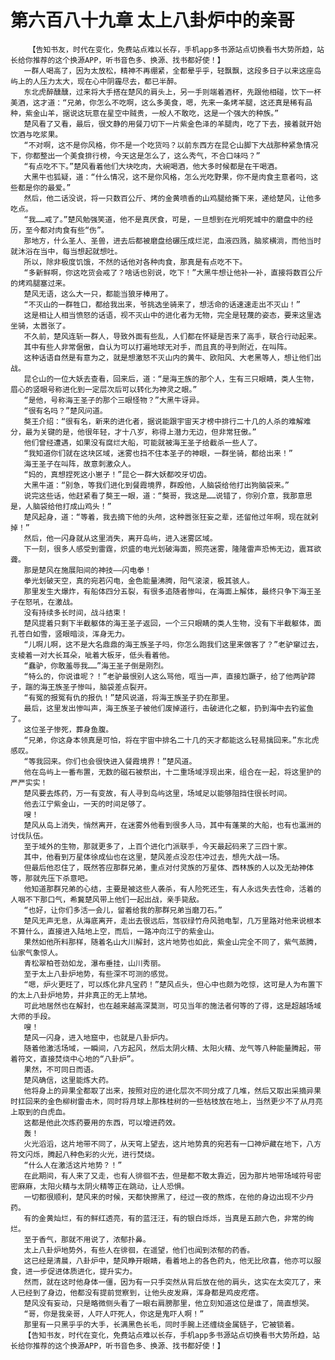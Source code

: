# 第六百八十九章 太上八卦炉中的亲哥
        【告知书友，时代在变化，免费站点难以长存，手机app多书源站点切换看书大势所趋，站长给你推荐的这个换源APP，听书音色多、换源、找书都好使！】
       一群人喝高了，因为太放松，精神不再绷紧，全都晕乎乎，轻飘飘，这段多日子以来这座岛屿上的人压力太大，现在心中阴霾尽去，都已半醉。
       东北虎醉醺醺，过来将大手搭在楚风的肩头上，另一手则端着酒杯，先跟他相碰，饮下一杯美酒，这才道：“兄弟，你怎么不吃啊，这么多美食，嗯，先来一条烤羊腿，这还真是稀有品种，紫金山羊，据说这玩意在星空中贼贵，一般人不敢吃，这是一个强大的种族。”
       楚风看了又看，最后，很文静的用餐刀切下一片紫金色泽的羊腿肉，吃了下去，接着就开始饮酒与吃浆果。
       “不对啊，这不是你风格，你不是一个吃货吗？以前东西方在昆仑山脚下大战那种紧急情况下，你都整出一个美食排行榜，今天这是怎么了，这么秀气，不合口味吗？”
       “有点吃不下。”楚风看着他们大块吃肉，大碗喝酒，他大多时候都是在干喝酒。
       大黑牛也狐疑，道：“什么情况，这不是你风格，怎么光吃野果，你不是肉食主意者吗，这些都是你的最爱。”
       然后，他二话没说，将一只数百公斤、烤的金黄喷香的山鸡腿给撕下来，递给楚风，让他多吃点。
       “我……戒了。”楚风勉强笑道，他不是真厌食，可是，一旦想到在光明死城中的磨盘中的经历，至今都对肉食有些“伤”。
       那地方，什么圣人、圣兽，进去后都被磨盘给碾压成烂泥，血液四溅，脑浆横淌，而他当时就沐浴在当中，每当想起就想吐。
       所以，除非极度饥饿，不然的话他对各种肉食，那真是有点吃不下。
       “多新鲜啊，你这吃货会戒了？啥话也别说，吃下！”大黑牛想让他补一补，直接将数百公斤的烤鸡腿塞过来。
       楚风无语，这么大一只，都能当狼牙棒用了。
       “不灭山的一群牲口，都给我出来，爷挑选坐骑来了，想活命的话速速走出不灭山！”
       这是相让人相当愤怒的话语，视不灭山中的进化者为无物，完全是轻蔑的姿态，要来这里选坐骑，太嚣张了。
       不久前，楚风连斩一群人，导致外面有些乱，人们都在怀疑是否来了高手，联合行动起来。
       其中有些人非常倨傲，自认为可以打遍地球无对手，而且真的寻到附近，在叫阵。
       这种话语自然是有意为之，就是想激怒不灭山内的黄牛、欧阳风、大老黑等人，想让他们出战。
       昆仑山的一位大妖去查看，回来后，道：“是海王族的那个人，生有三只眼睛，类人生物，眉心的竖眼号称进化到一定层次后可以转化为神灵之眼。”
       “是他，号称海王圣子的那个三眼怪物？”大黑牛讶异。
       “很有名吗？”楚风问道。
       獒王介绍：“很有名，新来的进化者，据说能跟宇宙天才榜中排行二十几的人杀的难解难分，最为关键的是，他很年轻，才十八岁，称得上潜力无边，但非常狂傲。”
       他们曾经遭遇，如果没有腐烂大船，可能就被海王圣子给截杀一些人了。
       “我知道你们就在这块区域，迷雾也挡不住本圣子的神眼，一群坐骑，都给出来！”
       海王圣子在叫阵，故意刺激众人。
       “妈的，真想捏死这小崽子！”昆仑一群大妖都咬牙切齿。
       大黑牛道：“别急，等我们进化到餐霞境界，群殴他，人脑袋给他打出狗脑袋来。”
       说完这些话，他赶紧看了獒王一眼，道：“獒哥，我这是……说错了，你别介意，我那意思是，人脑袋给他打成山鸡头！”
       楚风起身，道：“等着，我去摘下他的头颅，这种嚣张狂妄之辈，还留他过年啊，现在就剁掉！”
       然后，他一闪身就从这里消失，离开岛屿，进入迷雾区域。
       下一刻，很多人感受到雷霆，炽盛的电光划破海面，照亮迷雾，隆隆雷声恐怖无边，震耳欲聋。
       那是楚风在施展阳间的神技——闪电拳！
       拳光划破天空，真的宛若闪电，金色能量沸腾，阳气滚滚，极其骇人。
       那里发生大爆炸，有船体四分五裂，有很多追随者惨叫，在海面上解体，最终只争下海王圣子在怒吼，在激战。
       没有持续多长时间，战斗结束！
       楚风提着只剩下半截躯体的海王圣子返回，一个三只眼睛的类人生物，没有下半截躯体，面孔苍白如雪，竖眼暗淡，浑身无力。
       “儿啊儿啊，这不是大名鼎鼎的海王族圣子吗，你怎么跑我们这里来做客了？”老驴窜过去，支棱着一对大长耳朵，呲着大板牙，低头看着他。
       “蠢驴，你敢羞辱我……”海王圣子倒是刚烈。
       “特么的，你说谁呢？！”老驴最恨别人这么骂他，哐当一声，直接尥蹶子，给了他两驴蹄子，踹的海王族圣子惨叫，脑袋差点裂开。
       “有冤的报冤有仇的报仇！”楚风说道，将海王族圣子扔在那里。
       最后，这里发出惨叫声，海王族圣子被他们废掉道行，击破进化之躯，扔到海中去钓鲨鱼了。
       这位圣子惨死，葬身鱼腹。
       “兄弟，你这身本领真是可怕，将在宇宙中排名二十几的天才都能这么轻易擒回来。”东北虎感叹。
       “等我回来。你们也会很快进入餐霞境界！”楚风道。
       他在岛屿上一番布置，无数的磁石被祭出，十二重场域浮现出来，组合在一起，将这里护的严严实实！
       楚风要去炼药，万一有变故，有人寻到岛屿这里，场域足以能够阻挡住很长时间。
       他去江宁紫金山，一天的时间足够了。
       嗖！
       楚风从岛上消失，悄然离开，在迷雾外他看到很多人马，其中有蓬莱的大船，也有也瀛洲的讨伐队伍。
       至于域外的生物，那就更多了，上百个进化门派联手，今天最起码来了三四十家。
       其中，他看到万星体徐成仙也在这里，楚风差点没忍住冲过去，想先大战一场。
       但最后他忍住了，既然答应那群兄弟，重点对付灵族的万星体、西林族的人以及无劫神体等，那就先压下杀意吧。
       他知道那群兄弟的心结，主要是被这些人袭杀，有人险死还生，有人永远失去性命，活着的人咽不下那口气，希冀楚风带上他们一起出战，亲手毙敌。
       “也好，让你们多活一会儿，留着给我的那群兄弟当磨刀石。”
       楚风无声无息，从海底离开，走出去很远后，驾驭绿竹舟风驰电掣，几万里路对他来说根本不算什么，直接进入陆地上空，而后，一路冲向江宁的紫金山。
       果然如他所料那样，随着名山大川解封，这片地势也如此，紫金山完全不同了，紫气蒸腾，仙家气象惊人。
       青松翠柏苍劲如龙，瀑布垂挂，山川秀丽。
       至于太上八卦炉地势，有些深不可测的感觉。
       “嗯，炉火更旺了，可以炼化非凡宝药！”楚风点头，但心中也颇为吃惊，这可是人为布置下的太上八卦炉地势，并非真正的无上禁地。
       可此地居然也在解封，也在越来越高深莫测，可见当年的施法者何等的了得，这是超越场域大师的手段。
       嗖！
       楚风一闪身，进入地窟中，也就是八卦炉内。
       随着他激活场域，一瞬间，八方起风，然后太阴火精、太阳火精、龙气等八种能量腾起，带着符文，直接焚烧中心地的“八卦炉”。
       果然，不可同日而语。
       楚风确信，这里能炼大药。
       他将身上的异果全都取了出来，按照对应的进化层次不同分成了几堆，然后又取出采摘异果时扛回来的金色柳树雷击木，同时将月球上那株桂树的一些枯枝放在地上，当然更少不了从月亮上取到的白虎血。
       这都是他此次炼药要用的东西，可以增进药效。
       轰！
       火光滔滔，这片地带不同了，从天穹上望去，这片地势真的宛若有一口神炉藏在地下，八方符文闪烁，腾起八种色彩的火光，进行焚烧。
       “什么人在激活这片地势？！”
       在此期间，有人来了又走，也有人徘徊不去，但是都不敢太靠近，因为那片地带场域符号密密麻麻，太阳火精与太阴火精等正在跳动，让人恐惧。
       一切都很顺利，楚风来的时候，天都快擦黑了，经过一夜的熬炼，在他的身边出现不少丹药。
       有的金黄灿烂，有的鲜红透亮，有的蓝汪汪，有的银白烁烁，当真是五颜六色，非常的绚烂。
       至于香气，那就不用说了，浓郁扑鼻。
       太上八卦炉地势外，有些人在徘徊，在遥望，他们也闻到浓郁的药香。
       这已经是清晨，八卦炉中，楚风睁开眼睛，看着地上的各色药丸，他无比欣喜，他亦可以服食，进一步促进体质进化，提升实力。
       然而，就在这时他身体一僵，因为有一只手突然从背后放在他的肩头，这实在太突兀了，来人已经到了身边，他都没有提前觉察到，让他头皮发麻，浑身都是鸡皮疙瘩。
       楚风没有妄动，只是略微侧头看了一眼右肩膀那里，他立刻知道这位是谁了，简直想哭。
       “哥，你是我亲哥，人吓人吓死人，你这是鬼吓人啊！”
       那里有一只黑乎乎的大手，长满黑色长毛，同时手腕上还缠绕金属链子，它被锁着。
       【告知书友，时代在变化，免费站点难以长存，手机app多书源站点切换看书大势所趋，站长给你推荐的这个换源APP，听书音色多、换源、找书都好使！】